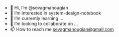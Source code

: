 - 👋 Hi, I’m @sevagmanougian
- 👀 I’m interested in  system-design-notebook
- 🌱 I’m currently learning ...
- 💞️ I’m looking to collaborate on ...
- 📫 How to reach me sevagmanougian@gmail.com

<!---
sevagmanougian/sevagmanougian is a ✨ special ✨ repository because its `README.md` (this file) appears on your GitHub profile.
You can click the Preview link to take a look at your changes.
--->
